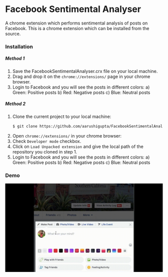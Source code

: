 # Facebook Sentimental Analyser


A chrome extension which performs sentimental analysis of posts on Facebook. This is a chrome extension which can be installed from the source.

### Installation

##### Method 1
1. Save the FacebookSentimentalAnalyser.crx file on your local machine.
2. Drag and drop it on the `chrome://extensions/` page in your chrome browser.
3. Login to Facebook and you will see the posts in different colors:
		a) Green: Positive posts
		b) Red: Negative posts
		c) Blue: Neutral posts

##### Method 2
1. Clone the current project to your local machine:
	```sh
	$ git clone https://github.com/aarushigupta/FacebookSentimentalAnalyser
	```
2. Open `chrome://extensions/` in your chrome browser:
3. Check `Developer mode` checkbox.
4. Click on `Load Unpacked extension` and give the local path of the repository you cloned in step 1.
5.  Login to Facebook and you will see the posts in different colors:
		a) Green: Positive posts
		b) Red: Negative posts
		c) Blue: Neutral posts

### Demo
![Alt Text](https://github.com/aarushigupta/FacebookSentimentalAnalyser/blob/master/demo.gif)